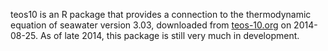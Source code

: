 teos10 is an R package that provides a connection to the thermodynamic equation
of seawater version 3.03, downloaded from [teos-10.org](http://www.teos-10.org)
on 2014-08-25.  As of late 2014, this package is still very much in
development.

